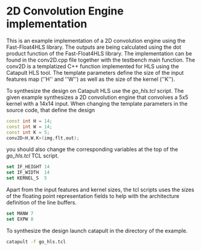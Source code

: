 # 2D Convolution Engine implementation

This is an example implementation of a 2D convolution engine using the Fast-Float4HLS library. The outputs are being calculated using the dot product function of the Fast-Float4HLS library. The implementation can be found in the conv2D.cpp file together with the testbench main function. The conv2D is a templatized C++ function implemented for HLS using the Catapult HLS tool. The template parameters define the size of the input features map (''H'' and ''W'') as well as the size of the kernel (''K'').

To synthesize the design on Catapult HLS use the *go_hls.tcl* script. The given example synthesizes a 2D convolution engine that convolves a 5x5 kernel with a 14x14 input. When changing the template parameters in the source code, that define the design

```c++
const int H = 14;
const int W = 14;
const int K = 5;
conv2D<H,W,K>(img,flt,out);
```

you should also change the corresponding variables at the top of the *go_hls.tcl* TCL script.

```tcl
set IF_HEIGHT 14
set IF_WIDTH  14
set KERNEL_S  5
```

Apart from the input features and kernel sizes, the tcl scripts uses the sizes of the floating point representation fields to help with the architecture definition of the line buffers.

```tcl
set MANW 7
set EXPW 8
```

To synthesize the design launch catapult in the directory of the example.

```bash
catapult -f go_hls.tcl
```

